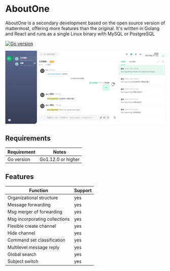 # AboutOne
AboutOne is a secondary development based on the open source version of mattermost, offering more features than the original.
It's written in Golang and React and runs as a single Linux binary with MySQL or PostgreSQL

[![Go version](https://img.shields.io/badge/go-1.12.0-blue.svg)](https://github.com/moovweb/gvm)

![image](https://github.com/GuimingLu/AboutOne/blob/master/images/AboutOne.png)

## Requirements

| Requirement | Notes              |
| ----------- | ------------------ |
| Go version  | Go1.12.0 or higher |

## Features

| Function | Support              |
| ----------- | ------------------ |
| Organizational structure  | yes |
| Message forwarding  | yes |
| Msg merger of forwarding  | yes |
| Msg incorporating collections  | yes |
| Flexible create channel  | yes |
| Hide channel  | yes |
| Command set classification  | yes |
| Multilevel message reply  | yes |
| Global search  | yes |
| Subject switch  | yes |

